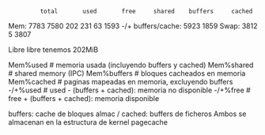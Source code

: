              total       used       free     shared    buffers     cached
Mem:          7783       7580        202        231         63       1593
-/+ buffers/cache:       5923       1859
Swap:         3812          5       3807

Libre libre tenemos 202MiB

Mem%used     # memoria usada (incluyendo buffers y cached)
Mem%shared   # shared memory (IPC)
Mem%buffers  # bloques cacheados en memoria
Mem%cached   # paginas mapeadas en memoria, excluyendo buffers
-/+%used     # used - (buffers + cached): memoria no disponible
-/+%free     # free + (buffers + cached): memoria disponible


buffers: cache de bloques
almac / cached: buffers de ficheros
Ambos se almacenan en la estructura de kernel pagecache
